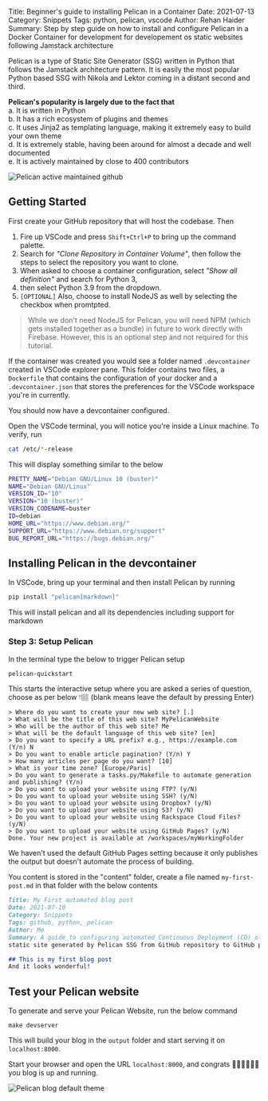 Title: Beginner's guide to installing Pelican in a Container
Date: 2021-07-13
Category: Snippets
Tags: python, pelican, vscode
Author: Rehan Haider
Summary: Step by step guide on how to install and configure Pelican in a Docker Container for development for developement os static websites following Jamstack architecture

Pelican is a type of Static Site Generator (SSG) written in Python that follows the Jamstack architecture pattern. It is easily the most popular Python based SSG with Nikola and Lektor coming in a distant second and third. 

**Pelican's popularity is largely due to the fact that**<br>
a. It is written in Python<br>
b. It has a rich ecosystem of plugins and themes<br>
c. It uses Jinja2 as templating language, making it extremely easy to build your own theme<br>
d. It is extremely stable, having been around for almost a decade and well documented<br>
e. It is actively maintained by close to 400 contributors

![Pelican active maintained github]({static}/images/s0007/pelican_github_activity.png)

## Getting Started

First create your GitHub repository that will host the codebase. Then

1. Fire up VSCode and press `Shift+Ctrl+P` to bring up the command palette. <br>
2. Search for *"Clone Repository in Container Volume"*, then follow the steps to select the repository you want to clone. <br>
3. When asked to choose a container configuration, select *"Show all definition"* and search for Python 3, <br>
4. then select Python 3.9 from the dropdown. <br>
5. `[OPTIONAL]` Also, choose to install NodeJS as well by selecting the checkbox when promtpted. 

> While we don't need NodeJS for Pelican, you will need NPM (which gets installed together as a bundle) in future to work directly with Firebase. However, this is an optional step and not required for this tutorial. 

If the container was created you would see a folder named `.devcontainer` created in VSCode explorer pane. This folder contains two files, a `Dockerfile` that contains the configuration of your docker and a `.devcontainer.json` that stores the preferences for the VSCode workspace you're in currently. 

You should now have a devcontainer configured. 

Open the VSCode terminal, you will notice you're inside a Linux machine. To verify, run
```bash
cat /etc/*-release
```

This will display something similar to the below
```bash
PRETTY_NAME="Debian GNU/Linux 10 (buster)"
NAME="Debian GNU/Linux"
VERSION_ID="10"
VERSION="10 (buster)"
VERSION_CODENAME=buster
ID=debian
HOME_URL="https://www.debian.org/"
SUPPORT_URL="https://www.debian.org/support"
BUG_REPORT_URL="https://bugs.debian.org/"
```

## Installing Pelican in the devcontainer

In VSCode, bring up your terminal and then install Pelican by running

```bash
pip install "pelican[markdown]"
```

This will install pelican and all its dependencies including support for markdown

### Step 3: Setup Pelican

In the terminal type the below to trigger Pelican setup

```bash
pelican-quickstart
```

This starts the interactive setup where you are asked a series of question, choose as per below 👇🏽 (blank means leave the default by pressing Enter)

```none
> Where do you want to create your new web site? [.] 
> What will be the title of this web site? MyPelicanWebsite
> Who will be the author of this web site? Me
> What will be the default language of this web site? [en] 
> Do you want to specify a URL prefix? e.g., https://example.com   (Y/n) N
> Do you want to enable article pagination? (Y/n) Y
> How many articles per page do you want? [10] 
> What is your time zone? [Europe/Paris] 
> Do you want to generate a tasks.py/Makefile to automate generation and publishing? (Y/n) 
> Do you want to upload your website using FTP? (y/N) 
> Do you want to upload your website using SSH? (y/N) 
> Do you want to upload your website using Dropbox? (y/N) 
> Do you want to upload your website using S3? (y/N) 
> Do you want to upload your website using Rackspace Cloud Files? (y/N) 
> Do you want to upload your website using GitHub Pages? (y/N) 
Done. Your new project is available at /workspaces/myWorkingFolder
```

We haven't used the default GitHub Pages setting because it only publishes the output but doesn't automate the process of building.

You content is stored in the "content" folder, create a file named `my-first-post.md` in that folder with the below contents

```markdown
Title: My First automated blog post
Date: 2021-07-10
Category: Snippets
Tags: github, python, pelican
Author: Me
Summary: A guide to configuring automated Continuous Deployment (CD) of \
static site generated by Pelican SSG from GitHub repository to GitHub pages using GitHub Actions

## This is my first blog post
And it looks wonderful!
```

## Test your Pelican website

To generate and serve your Pelican Website, run the below command

```bashs
make devserver
```

This will build your blog in the `output` folder and start serving it on `localhost:8000`.

Start your browser and open the URL `localhost:8000`, and congrats 🎉🙌🏽🎇🎊🎈 you blog is up and running.

![Pelican blog default theme]({static}/images/s0005/pelican-blog.png)









